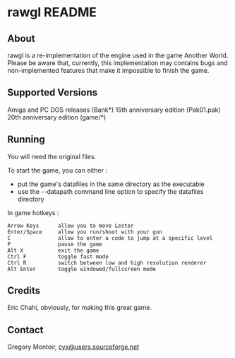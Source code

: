 
# rawgl README

## About

rawgl is a re-implementation of the engine used in the game Another World.  
Please be aware that, currently, this implementation may contains bugs and 
non-implemented features that make it impossible to finish the game.

## Supported Versions

Amiga and PC DOS releases (Bank*)
15th anniversary edition (Pak01.pak)
20th anniversary edition (game/*)

## Running

You will need the original files.

To start the game, you can either :  
- put the game's datafiles in the same directory as the executable  
- use the --datapath command line option to specify the datafiles directory  

In game hotkeys :

    Arrow Keys      allow you to move Lester 
    Enter/Space     allow you run/shoot with your gun 
    C               allow to enter a code to jump at a specific level 
    P               pause the game 
    Alt X           exit the game 
    Ctrl F          toggle fast mode 
    Ctrl R          switch between low and high resolution renderer 
    Alt Enter       toggle windowed/fullscreen mode 

## Credits

Eric Chahi, obviously, for making this great game.

## Contact

Gregory Montoir, cyx@users.sourceforge.net

